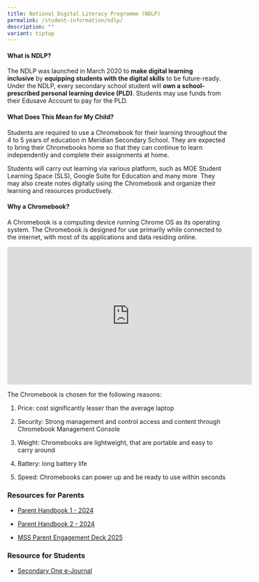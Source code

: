 ```yaml
---
title: National Digital Literacy Programme (NDLP)
permalink: /student-information/ndlp/
description: ""
variant: tiptap
---
```

<h4>What is NDLP?</h4>
<p>The NDLP was launched in March 2020 to&nbsp;<strong>make digital learning inclusive</strong>&nbsp;by&nbsp;<strong>equipping students with the digital skills</strong>&nbsp;to
be future-ready. Under the NDLP, every secondary school student will&nbsp;<strong>own a school-prescribed personal learning device (PLD)</strong>.
Students may use funds from their Edusave Account to pay for the PLD.</p>
<h4>What Does This Mean for My Child?</h4>
<p>Students are required to use a Chromebook for their learning throughout
the 4 to 5 years of education in Meridian Secondary School. They are expected
to bring their Chromebooks home so that they can continue to learn independently
and complete their assignments at home.</p>
<p>Students will carry out learning via various platform, such as MOE Student
Learning Space (SLS), Google Suite for Education and many more&nbsp; They
may also create notes digitally using the Chromebook and organize their
learning and resources productively.</p>
<h4>Why a Chromebook?</h4>
<p>A Chromebook is a computing device running Chrome OS as its operating
system. The Chromebook is designed for use primarily while connected to
the internet, with most of its applications and data residing online.</p>
<div class="iframe-wrapper">
<iframe height="315" width="560" allowfullscreen="true" frameborder="0" src="https://www.youtube.com/embed/mSbZQNJwPuI"></iframe>
</div>
<p>The Chromebook is chosen for the following reasons:</p>
<ol data-tight="true" class="tight">
<li>
<p>Price: cost significantly lesser than the average laptop</p>
</li>
<li>
<p>Security: Strong management and control access and content through Chromebook
Management Console</p>
</li>
<li>
<p>Weight: Chromebooks are lightweight, that are portable and easy to carry
around</p>
</li>
<li>
<p>Battery: long battery life</p>
</li>
<li>
<p>Speed: Chromebooks can power up and be ready to use within seconds</p>
</li>
</ol>
<h3>Resources for Parents</h3>
<ul data-tight="true" class="tight">
<li>
<p><a href="/files/Handbooks and Letters/IP2___Parent_Handbook__I__2024_FINAL.pdf" rel="noopener noreferrer nofollow" target="_blank">Parent Handbook 1 - 2024</a>
</p>
</li>
<li>
<p><a href="/files/Handbooks and Letters/IP3___Parent_Handbook__II__2024_FINAL.pdf" rel="noopener noreferrer nofollow" target="_blank">Parent Handbook 2 - 2024</a>
</p>
</li>
<li>
<p><a href="/files/NDLP Resources/MSS_Parent_Engagement_Deck_2025.pdf" rel="noopener nofollow" target="_blank">MSS Parent Engagement Deck 2025</a>
</p>
</li>
</ul>
<h3>Resource for Students</h3>
<ul data-tight="true" class="tight">
<li>
<p><a href="/files/Steps_to_Personalise_Your_Self_Regulation_Site.pdf" rel="noopener noreferrer nofollow" target="_blank">Secondary One e-Journal</a>
</p>
</li>
</ul>
<p></p>